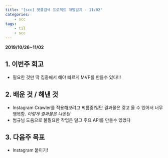 ```yaml
---
title: "[scc] 핫플검색 프로젝트 개발일지 - 11/02"
categories: 
    - scc
tags:
    - til
    - scc
---
```


**2019/10/26~11/02**

## 1. 이번주 회고
* 필요한 것만 딱 집중해서 해야 빠르게 MVP를 만들수 있다!!! 

## 2. 배운 것 / 해낸 것
* Instagram Crawler를 적용해보려고 씨름중!일단 결과물은 갖고 올 수 있어서 너무 행복함.
    <!-- ![002](/images/002.png?raw=true) -->
    *이렇게 결과물은 나온당* 
* 범규님 도움으로 불필요한 작업은 덜고 주요 API를 만들수 있었다

## 3. 다음주 목표
* Instagram 붙이기!

